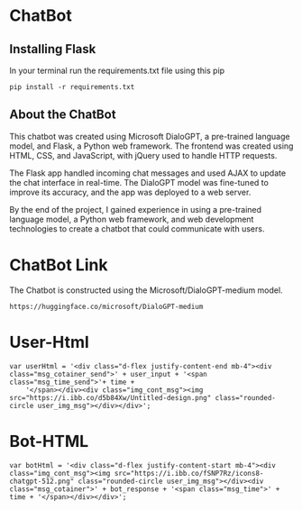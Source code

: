 
# ChatBot

## Installing Flask

In your terminal run the requirements.txt file using this pip

```
pip install -r requirements.txt
```

## About the ChatBot 

This chatbot was created using Microsoft DialoGPT, a pre-trained language model, and Flask, a Python web framework. The frontend was created using HTML, CSS, and JavaScript, with jQuery used to handle HTTP requests.

The Flask app handled incoming chat messages and used AJAX to update the chat interface in real-time. The DialoGPT model was fine-tuned to improve its accuracy, and the app was deployed to a web server.

By the end of the project, I gained experience in using a pre-trained language model, a Python web framework, and web development technologies to create a chatbot that could communicate with users.

# ChatBot Link
The Chatbot is constructed using the Microsoft/DialoGPT-medium model.

```
https://huggingface.co/microsoft/DialoGPT-medium
```

# User-Html

```
var userHtml = '<div class="d-flex justify-content-end mb-4"><div class="msg_cotainer_send">' + user_input + '<span class="msg_time_send">'+ time + 
    '</span></div><div class="img_cont_msg"><img src="https://i.ibb.co/d5b84Xw/Untitled-design.png" class="rounded-circle user_img_msg"></div></div>';
```

# Bot-HTML

```
var botHtml = '<div class="d-flex justify-content-start mb-4"><div class="img_cont_msg"><img src="https://i.ibb.co/fSNP7Rz/icons8-chatgpt-512.png" class="rounded-circle user_img_msg"></div><div class="msg_cotainer">' + bot_response + '<span class="msg_time">' + time + '</span></div></div>';
```
